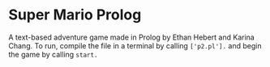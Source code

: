 # Super Mario Prolog
A text-based adventure game made in Prolog by Ethan Hebert and Karina Chang.
To run, compile the file in a terminal by calling ``['p2.pl'].`` and begin the game by calling ``start.``

